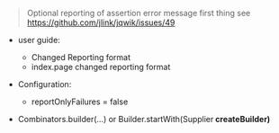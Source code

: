 > Optional reporting of assertion error message first thing
  see https://github.com/jlink/jqwik/issues/49

- user guide:
  - Changed Reporting format
  - index.page changed reporting format

- Configuration:
  - reportOnlyFailures = false

- Combinators.builder(...) or Builder.startWith(Supplier<B> createBuilder)
